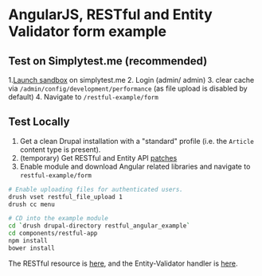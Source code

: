 # AngularJS, RESTful and Entity Validator form example

## Test on Simplytest.me (recommended)
1.[Launch sandbox](http://simplytest.me/project/2300389/7.x-1.x-sandbox) on simplytest.me
2. Login (admin/ admin)
3. clear cache via ``/admin/config/development/performance`` (as file upload is disabled by default)
4. Navigate to ``/restful-example/form``

## Test Locally
1. Get a clean Drupal installation with a "standard" profile (i.e. the ``Article``
content type is present).
2. (temporary) Get RESTful and Entity API [patches](https://github.com/Gizra/restful#module-dependencies)
3. Enable module and download Angular related libraries and navigate to ``restful-example/form``

```bash
# Enable uploading files for authenticated users.
drush vset restful_file_upload 1
drush cc menu

# CD into the example module
cd `drush drupal-directory restful_angular_example`
cd components/restful-app
npm install
bower install
```

The RESTful resource is [here](https://github.com/Gizra/restful/blob/7.x-1.x/modules/restful_example/plugins/restful/node/articles/1.5/RestfulExampleArticlesResource__1_5.class.php), and the Entity-Validator handler is [here](https://github.com/Gizra/entity_validator/blob/7.x-1.x/modules/entity_validator_example/plugins/validator/node/article/EntityValidatorExampleArticleValidator.class.php).
